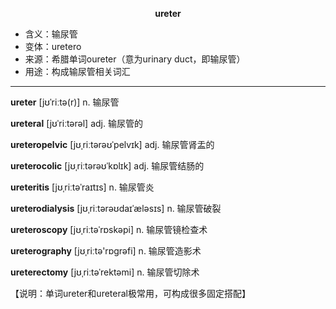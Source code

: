 
**<center>ureter</center>**

- <span class="definition">含义：输尿管</span>
- <span class="definition">变体：uretero</span>
- <span class="definition">来源：希腊单词oureter（意为urinary duct，即输尿管）</span>
- <span class="definition">用途：构成输尿管相关词汇</span>


---


<span class="vocabulary">**ureter**</span> [jʊˈriːtə(r)] n. 输尿管

<span class="vocabulary">**ureteral**</span> [jʊˈriːtərəl] adj. 输尿管的

<span class="vocabulary">**ureteropelvic**</span> [jʊˌriːtərəʊˈpelvɪk] adj. 输尿管肾盂的

<span class="vocabulary">**ureterocolic**</span> [jʊˌriːtərəʊˈkɒlɪk] adj. 输尿管结肠的

<span class="vocabulary">**ureteritis**</span> [jʊˌriːtəˈraɪtɪs] n. 输尿管炎

<span class="vocabulary">**ureterodialysis**</span> [jʊˌriːtərəʊdaɪˈælәsɪs] n. 输尿管破裂

<span class="vocabulary">**ureteroscopy**</span> [jʊˌriːtəˈrɒskəpi] n. 输尿管镜检查术

<span class="vocabulary">**ureterography**</span> [jʊˌriːtә'rɒgrəfi] n. 输尿管造影术

<span class="vocabulary">**ureterectomy**</span> [jʊˌriːtəˈrektəmi] n. 输尿管切除术

【说明：单词ureter和ureteral极常用，可构成很多固定搭配】
